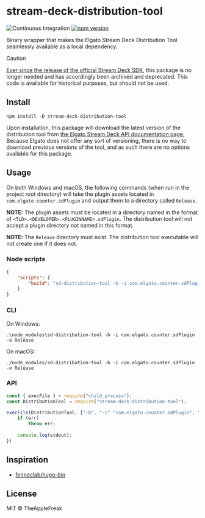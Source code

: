 # stream-deck-distribution-tool

![Continuous Integration](https://github.com/TheAppleFreak/stream-deck-distribution-tool/actions/workflows/tests.yml/badge.svg) [![npm version](https://badge.fury.io/js/stream-deck-distribution-tool.svg)](https://www.npmjs.com/package/stream-deck-distribution-tool)

Binary wrapper that makes the Elgato Stream Deck Distribution Tool seamlessly available as a local dependency.

> [!CAUTION]
> [Ever since the release of the official Stream Deck SDK](https://docs.elgato.com/streamdeck/sdk/introduction/getting-started), this package is no longer needed and has accordingly been archived and deprecated. This code is available for historical purposes, but should not be used.

## Install 

```
npm install -D stream-deck-distribution-tool
```

Upon installation, this package will download the latest version of the distribution tool from [the Elgato Stream Deck API documentation page.](https://developer.elgato.com/documentation/stream-deck/sdk/packaging/) Because Elgato does not offer any sort of versioning, there is no way to download previous versions of the tool, and as such there are no options available for this package.

## Usage

On both Windows and macOS, the following commands (when run in the project root directory) will take the plugin assets located in `com.elgato.counter.sdPlugin` and output them to a directory called `Release`. 

**NOTE:** The plugin assets must be located in a directory named in the format of `<TLD>.<DEVELOPER>.<PLUGINNAME>.sdPlugin`. The distribution tool will not accept a plugin directory not named in this format.

**NOTE:** The `Release` directory must exist. The distribution tool executable will not create one if it does not.

### Node scripts

```json
{
    "scripts": {
        "build": "sd-distribution-tool -b -i com.elgato.counter.sdPlugin -o Release"
    }
}
```

### CLI

On Windows:

```
.\node_modules\sd-distribution-tool -b -i com.elgato.counter.sdPlugin -o Release
```

On macOS:

```
./node_modules/sd-distribution-tool -b -i com.elgato.counter.sdPlugin -o Release
```

### API 

```js
const { execFile } = require("child_process");
const DistributionTool = require("stream-deck-distribution-tool");

execFile(DistributionTool, ["-b", "-i" "com.elgato.counter.sdPlugin", "-o", "Release"], (err, stdout) => {
    if (err) 
        throw err;
    
    console.log(stdout);
})
```

## Inspiration

* [fenneclab/hugo-bin](https://github.com/fenneclab/hugo-bin)

## License

MIT © TheAppleFreak
